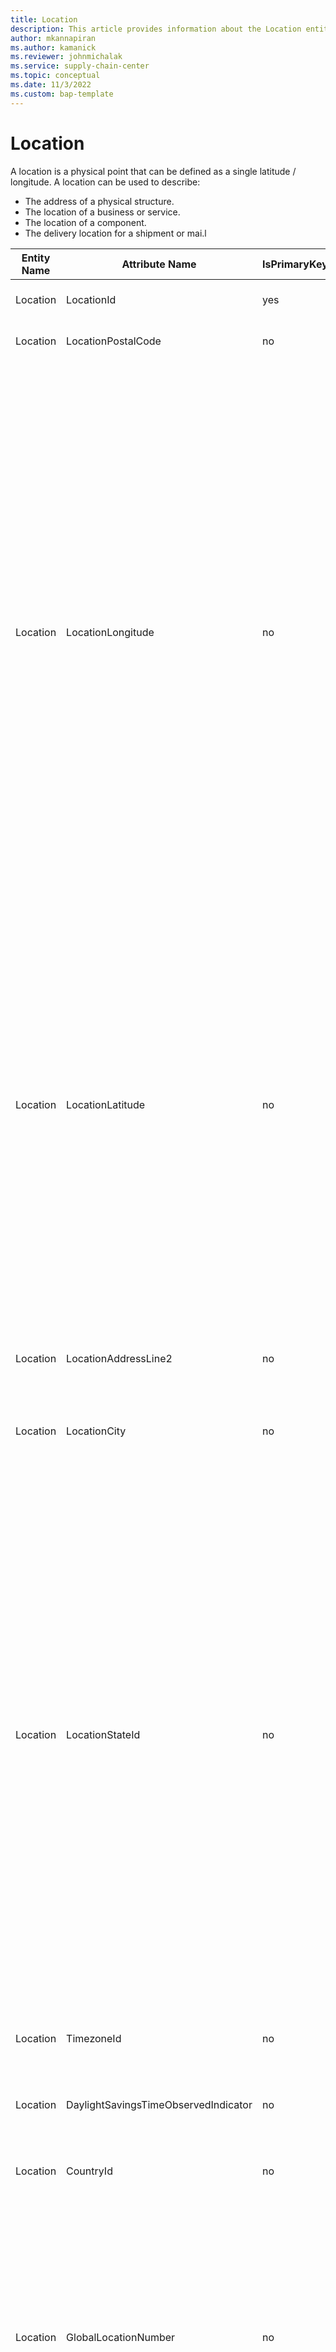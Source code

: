```yaml
---
title: Location
description: This article provides information about the Location entity.
author: mkannapiran
ms.author: kamanick
ms.reviewer: johnmichalak
ms.service: supply-chain-center
ms.topic: conceptual
ms.date: 11/3/2022
ms.custom: bap-template
---
```


# Location

A location is a physical point that can be defined as a single latitude / longitude. A location can be used to describe:

- The address of a physical structure.
- The location of a business or service.
- The location of a component.
- The delivery location for a shipment or mai.l

| **Entity Name** | **Attribute Name** | **IsPrimaryKey** | **Data Type** | **Data Length** | **Description** |
| --- | --- | --- | --- | --- | --- |
| Location | LocationId | yes | string | 36 | The unique identifier of a Location. |
| Location | LocationPostalCode | no | string | 1024 | The unique identifier of a Postal Code. |
| Location | LocationLongitude | no | decimal | 15 | The location east or west in reference to the Prime Meridian, which is designated as zero (0) degrees longitude. The distance between lines of longitude are greater at the equator and smaller at the higher latitudes, intersecting at the earth's North and South Poles. Time zones are correlated to longitude.</br></br>Longitude is often measured in degrees, minutes, seconds (ddd mm ss), but other formats are also commonly used: gps coordinate (ddd mm.mmmm), decimal degrees (ddd.dddd). |
| Location | LocationLatitude | no | decimal | 15 | The location north or south in reference to the equator, which is designated at zero (0) degrees. Parallel lines that circle the globe both north and south of the equator.</br></br>Latitude is often measured in degrees, minutes, seconds (ddd mm ss), but other formats are also commonly used: gps coordinate (ddd mm.mmmm), decimal degrees (ddd.dddd). |
| Location | LocationAddressLine2 | no | string | 512 | The 'street' component of a location. Includes street name, apartment, suite number or PO Box. |
| Location | LocationCity | no | string | 128 | The 'city' component of a location. |
| Location | LocationStateId | no | string | 256 | The unique identifier of the State = State Code.</br></br>A two-digit FIPS code assigned by the NIST to identify each State and statistically equivalent entity. The NIST assigns the codes based on the alphabetic sequence of State names (Puerto Rico and the Outlying Areas appear at the end); it documents these codes in a FIPS publication (FIPS PUB 5). Also, a two-digit code assigned by the Census Bureau to identify each State within its census geographic division (Puerto Rico and the Outlying Areas appear at the end). |
| Location | TimezoneId | no | string | 36 | The unique identifier of a time zone. |
| Location | DaylightSavingsTimeObservedIndicator | no | boolean | 10 | Indicates whether daylight savings time (DST) is observed at this location. |
| Location | CountryId | no | string | 256 | The unique identifier of the Country. |
| Location | GlobalLocationNumber | no | decimal | 15 | The Global Location Number (GLN) is a simple tool used to uniquely identify locations. It can be used to identify physical locations such as a warehouse, legal entities, or a function / department within a legal entity. The GLN is part of the GS1 system of standards. |
| Location | LocationDatum | no | string | 5 | Latitude and longitude are based on a datum. A datum is a reference point, surface or axis against which measurements are made.</br></br>Different datums can be used for determining the latitude and longitude. If different datums are used the latitude and longitude for a single point (location) may be different.</br></br>WGS 84 is a datum that is used on most GPS equipment. |
| Location | LocationElevation | no | integer | 10 | The distance above sea level of this location at ground level. |
| Location | LocationElevationUnitOfMeasureId | no | string | 36 | The elevation unit of measurement. |
| Location | LocationAddressLine1 | no | string | 512 | The 'street' component of a location. Includes street name, apartment, suite number or PO Box. |
| Location | LocationName | no | string | 128 | The name of a location. |
| Location | LocationDescription | no | string | 512 | The description of a location. |
